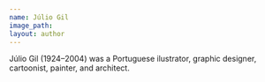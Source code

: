 ```yaml
---
name: Júlio Gil
image_path:
layout: author
---
```

Júlio Gil (1924–2004) was a Portuguese ilustrator, graphic designer, cartoonist, painter, and architect.
